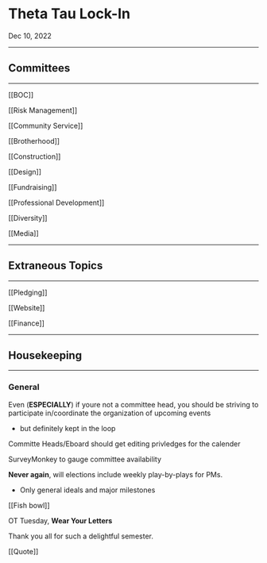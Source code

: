 # Theta Tau Lock-In 

Dec 10, 2022

---

## Committees

---


[[BOC]]

[[Risk Management]]

[[Community Service]]

[[Brotherhood]]

[[Construction]]

[[Design]]

[[Fundraising]]

[[Professional Development]]

[[Diversity]]

[[Media]]

---

## Extraneous Topics

---

[[Pledging]]

[[Website]]

[[Finance]]

---

## Housekeeping

---

### General

Even (**ESPECIALLY**) if youre not a committee head, you should be striving to participate in/coordinate the organization of upcoming events
- but definitely kept in the loop
  
Committe Heads/Eboard should get editing privledges for the calender

SurveyMonkey to gauge committee availability

**Never again**, will elections include weekly play-by-plays for PMs.
- Only general ideals and major milestones

[[Fish bowl]]

OT Tuesday,
**Wear Your Letters**

Thank you all for such a delightful semester.

[[Quote]]